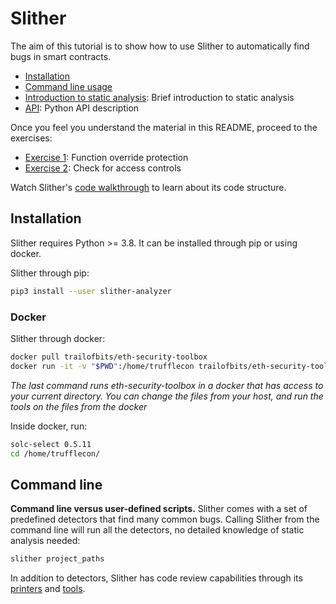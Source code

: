 # Slither

The aim of this tutorial is to show how to use Slither to automatically find bugs in smart contracts.

- [Installation](#installation)
- [Command line usage](#command-line)
- [Introduction to static analysis](./static_analysis.md): Brief introduction to static analysis
- [API](./api.md): Python API description

Once you feel you understand the material in this README, proceed to the exercises:

- [Exercise 1](./exercise1.md): Function override protection
- [Exercise 2](./exercise2.md): Check for access controls

Watch Slither's [code walkthrough](https://www.youtube.com/watch?v=EUl3UlYSluU) to learn about its code structure.

## Installation

Slither requires Python >= 3.8. It can be installed through pip or using docker.

Slither through pip:

```bash
pip3 install --user slither-analyzer
```

### Docker

Slither through docker:

```bash
docker pull trailofbits/eth-security-toolbox
docker run -it -v "$PWD":/home/trufflecon trailofbits/eth-security-toolbox
```

_The last command runs eth-security-toolbox in a docker that has access to your current directory. You can change the files from your host, and run the tools on the files from the docker_

Inside docker, run:

```bash
solc-select 0.5.11
cd /home/trufflecon/
```

## Command line

**Command line versus user-defined scripts.** Slither comes with a set of predefined detectors that find many common bugs. Calling Slither from the command line will run all the detectors, no detailed knowledge of static analysis needed:

```bash
slither project_paths
```

In addition to detectors, Slither has code review capabilities through its [printers](https://github.com/crytic/slither#printers) and [tools](https://github.com/crytic/slither#tools).
